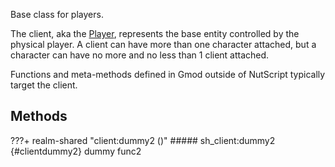 Base class for players.

The client, aka the [Player](https://wiki.facepunch.com/gmod/Player), represents the base entity controlled by the physical player.
A client can have more than one character attached, but a character can have no more and no less than 1 client attached.

Functions and meta-methods defined in Gmod outside of NutScript typically target the client.
## Methods
???+ realm-shared "<a id=client:dummy2></a>client:dummy2 ()"
    ##### sh_client:dummy2 {#clientdummy2}
    dummy func2


